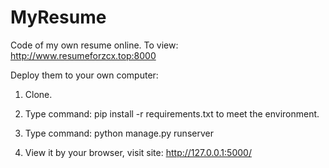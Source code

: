 # MyResume

Code of my own resume online.
To view: http://www.resumeforzcx.top:8000

Deploy them to your own computer:

1. Clone.

2. Type command: pip install -r requirements.txt
   to meet the environment.

3. Type command: python manage.py runserver

4. View it by your browser, visit site: http://127.0.0.1:5000/
